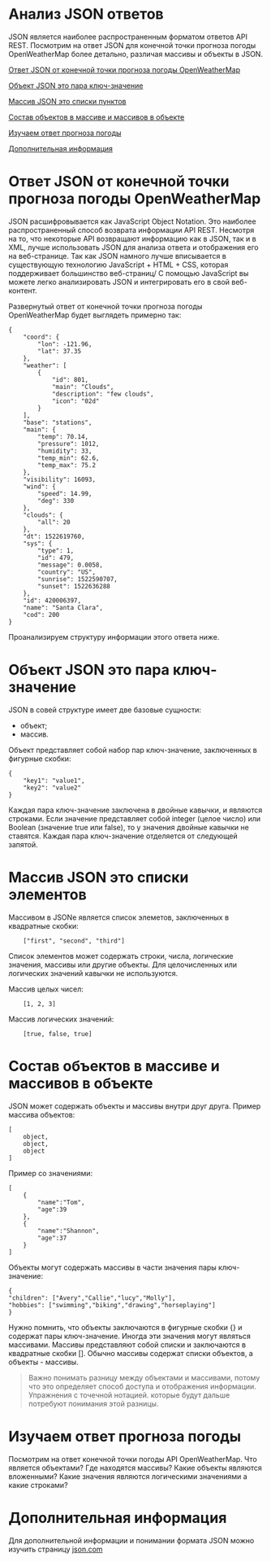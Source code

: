 # Анализ JSON ответов

JSON является наиболее распространенным форматом ответов API REST. Посмотрим на ответ JSON для конечной точки прогноза погоды OpenWeatherMap более детально, различая массивы и объекты в JSON.

[Ответ JSON от конечной точки прогноза погоды OpenWeatherMap](#responce)

[Объект JSON это пара ключ-значение](#objects)

[Массив JSON это списки пунктов](#arrays)

[Состав объектов в массиве и массивов в объекте](#mix)

[Изучаем ответ прогноза погоды](#examine)

[Дополнительная информация](#more)

<a name="responce"></a>
# Ответ JSON от конечной точки прогноза погоды OpenWeatherMap

JSON расшифровывается как JavaScript Object Notation. Это наиболее распространенный способ возврата информации API REST. Несмотря на то, что некоторые API возвращают информацию как в JSON, так и в XML, лучше использовать JSON для анализа ответа и отображения его на веб-странице. Так как JSON намного лучше вписывается в существующую технологию JavaScript + HTML + CSS, которая поддерживает большинство веб-страниц/ С помощью JavaScript вы можете легко анализировать JSON и интегрировать его в свой веб-контент.

Развернутый ответ от конечной точки прогноза погоды OpenWeatherMap будет выглядеть примерно так:

    {
        "coord": {
            "lon": -121.96,
            "lat": 37.35
        },
        "weather": [
            {
                "id": 801,
                "main": "Clouds",
                "description": "few clouds",
                "icon": "02d"
            }
        ],
        "base": "stations",
        "main": {
            "temp": 70.14,
            "pressure": 1012,
            "humidity": 33,
            "temp_min": 62.6,
            "temp_max": 75.2
        },
        "visibility": 16093,
        "wind": {
            "speed": 14.99,
            "deg": 330
        },
        "clouds": {
            "all": 20
        },
        "dt": 1522619760,
        "sys": {
            "type": 1,
            "id": 479,
            "message": 0.0058,
            "country": "US",
            "sunrise": 1522590707,
            "sunset": 1522636288
        },
        "id": 420006397,
        "name": "Santa Clara",
        "cod": 200
    }

Проанализируем структуру информации этого ответа ниже.

<a name="objects"></a>
# Объект JSON это пара ключ-значение

JSON в совей структуре имеет две базовые сущности:

- объект;
- массив.

Объект представляет собой набор пар ключ-значение, заключенных в фигурные скобки:

    {
        "key1": "value1",
        "key2": "value2"
    }

Каждая пара ключ-значение заключена в двойные кавычки, и  являются строками. Если значение представляет собой integer (целое число) или Boolean (значение true или false), то у значения двойные кавычки не ставятся. Каждая пара ключ-значение отделяется от следующей запятой.

<a name="arrays"></a>
# Массив JSON это списки элементов

Массивом в JSONe является список элеметов, заключенных в квадратные скобки:

        ["first", "second", "third"]

Список элементов может содержать строки, числа, логические значения, массивы или другие объекты. Для целочисленных или логических значений кавычки не используются.

Массив целых чисел:

        [1, 2, 3]

Массив логических значений:

        [true, false, true]     

<a name="mix"></a>
# Состав объектов в массиве и массивов в объекте

JSON может содержать объекты и массивы внутри друг друга. Пример массива объектов:

    [
        object,
        object,
        object
    ]

Пример со значениями:

    [  
        {  
            "name":"Tom",
            "age":39
        },
        {  
            "name":"Shannon",
            "age":37
        }
    ]

Объекты могут содержать массивы в части значения пары ключ-значение:

    {
    "children": ["Avery","Callie","lucy","Molly"],
    "hobbies": ["swimming","biking","drawing","horseplaying"]
    }

Нужно помнить, что объекты заключаются в фигурные скобки {} и содержат пары ключ-значение. Иногда эти значения могут являться массивами. Массивы представляют собой списки и заключаются в квадратные скобки []. Обычно массивы содержат списки объектов, а объекты - массивы.    

> Важно понимать разницу между объектами и массивами, потому что это определяет способ доступа и отображения информации. Упражнения с точечной нотацией. которые будут дальше потребуют понимания этой разницы.

<a name="examine"></a>
# Изучаем ответ прогноза погоды

Посмотрим на ответ конечной точки погоды API OpenWeatherMap. Что является объектами? Где находятся массивы? Какие объекты являются вложенными? Какие значения являются логическими значениями а какие строками?

<a name="more"></a>
# Дополнительная информация

Для дополнительной информации и понимании формата JSON можно изучить страницу [json.com](http://json.com/)
